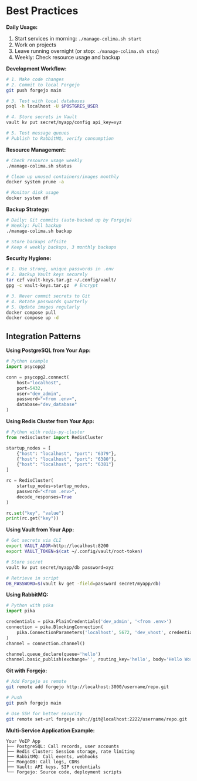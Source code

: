 # Best Practices

**Daily Usage:**
1. Start services in morning: `./manage-colima.sh start`
2. Work on projects
3. Leave running overnight (or stop: `./manage-colima.sh stop`)
4. Weekly: Check resource usage and backup

**Development Workflow:**
```bash
# 1. Make code changes
# 2. Commit to local Forgejo
git push forgejo main

# 3. Test with local databases
psql -h localhost -U $POSTGRES_USER

# 4. Store secrets in Vault
vault kv put secret/myapp/config api_key=xyz

# 5. Test message queues
# Publish to RabbitMQ, verify consumption
```

**Resource Management:**
```bash
# Check resource usage weekly
./manage-colima.sh status

# Clean up unused containers/images monthly
docker system prune -a

# Monitor disk usage
docker system df
```

**Backup Strategy:**
```bash
# Daily: Git commits (auto-backed up by Forgejo)
# Weekly: Full backup
./manage-colima.sh backup

# Store backups offsite
# Keep 4 weekly backups, 3 monthly backups
```

**Security Hygiene:**
```bash
# 1. Use strong, unique passwords in .env
# 2. Backup Vault keys securely
tar czf vault-keys.tar.gz ~/.config/vault/
gpg -c vault-keys.tar.gz  # Encrypt

# 3. Never commit secrets to Git
# 4. Rotate passwords quarterly
# 5. Update images regularly
docker compose pull
docker compose up -d
```

## Integration Patterns

**Using PostgreSQL from Your App:**
```python
# Python example
import psycopg2

conn = psycopg2.connect(
    host="localhost",
    port=5432,
    user="dev_admin",
    password="<from .env>",
    database="dev_database"
)
```

**Using Redis Cluster from Your App:**
```python
# Python with redis-py-cluster
from rediscluster import RedisCluster

startup_nodes = [
    {"host": "localhost", "port": "6379"},
    {"host": "localhost", "port": "6380"},
    {"host": "localhost", "port": "6381"}
]

rc = RedisCluster(
    startup_nodes=startup_nodes,
    password="<from .env>",
    decode_responses=True
)

rc.set("key", "value")
print(rc.get("key"))
```

**Using Vault from Your App:**
```bash
# Get secrets via CLI
export VAULT_ADDR=http://localhost:8200
export VAULT_TOKEN=$(cat ~/.config/vault/root-token)

# Store secret
vault kv put secret/myapp/db password=xyz

# Retrieve in script
DB_PASSWORD=$(vault kv get -field=password secret/myapp/db)
```

**Using RabbitMQ:**
```python
# Python with pika
import pika

credentials = pika.PlainCredentials('dev_admin', '<from .env>')
connection = pika.BlockingConnection(
    pika.ConnectionParameters('localhost', 5672, 'dev_vhost', credentials)
)
channel = connection.channel()

channel.queue_declare(queue='hello')
channel.basic_publish(exchange='', routing_key='hello', body='Hello World!')
```

**Git with Forgejo:**
```bash
# Add Forgejo as remote
git remote add forgejo http://localhost:3000/username/repo.git

# Push
git push forgejo main

# Use SSH for better security
git remote set-url forgejo ssh://git@localhost:2222/username/repo.git
```

**Multi-Service Application Example:**
```
Your VoIP App
├── PostgreSQL: Call records, user accounts
├── Redis Cluster: Session storage, rate limiting
├── RabbitMQ: Call events, webhooks
├── MongoDB: Call logs, CDRs
├── Vault: API keys, SIP credentials
└── Forgejo: Source code, deployment scripts
```

